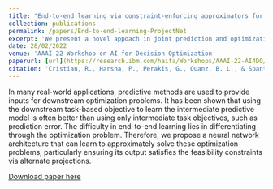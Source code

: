 ```yaml
---
title: "End-to-end learning via constraint-enforcing approximators for linear programs with applications to supply chains"
collection: publications
permalink: /papers/End-to-end-learning-ProjectNet
excerpt: 'We present a novel appoach in joint prediction and optimization by introducing a neural network architecture (ProjectNet) capable of approximately solving optimization problems.'
date: 28/02/2022
venue: 'AAAI-22 Workshop on AI for Decision Optimization'
paperurl: [url](https://research.ibm.com/haifa/Workshops/AAAI-22-AI4DO/PDF/End-to-End%20Learning%20via%20Constraint-Enforcing%20Approximators%20for%20LinearPrograms%20with%20Applications%20to%20Supply%20Chains.pdf)
citation: 'Cristian, R., Harsha, P., Perakis, G., Quanz, B. L., & Spantidakis, I. (2022). End-to-End Learning via Constraint-Enforcing Approximators for Linear Programs with Applications to Supply Chains.'
---
```


In many real-world applications, predictive methods are used to provide inputs for downstream optimization problems. It has been shown that using the downstream task-based objective to learn the intermediate predictive model is often better than using only intermediate task objectives, such as prediction error. The difficulty in end-to-end learning lies in differentiating through the optimization problem. Therefore, we propose a neural network architecture that can learn to approximately solve these optimization problems, particularly ensuring its output satisfies the feasibility constraints via alternate projections.


[Download paper here](https://research.ibm.com/haifa/Workshops/AAAI-22-AI4DO/PDF/End-to-End%20Learning%20via%20Constraint-Enforcing%20Approximators%20for%20LinearPrograms%20with%20Applications%20to%20Supply%20Chains.pdf)


